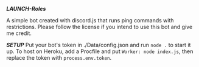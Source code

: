 **_LAUNCH-Roles_**

A simple bot created with discord.js that runs ping commands with restrictions. Please follow the license if you intend to use this bot and give me credit.

**_SETUP_**
Put your bot's token in ./Data/config.json and run `node .` to start it up. To host on Heroku, add a Procfile and put `Worker: node index.js`, then replace the token with `process.env.token`.
